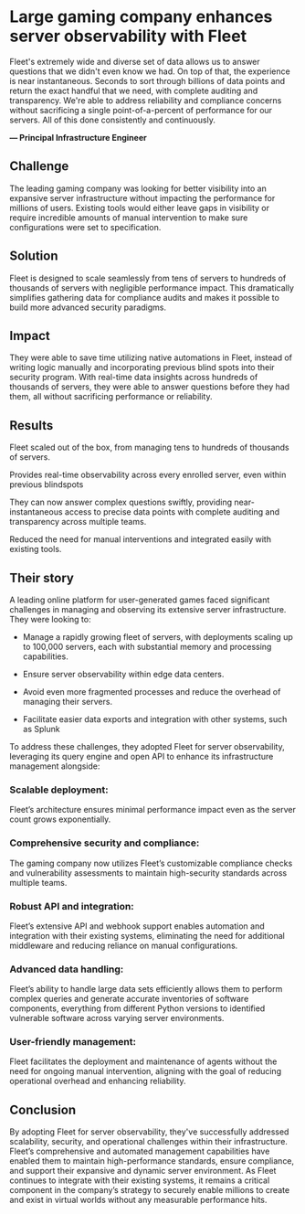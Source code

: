# Large gaming company enhances server observability with Fleet

<div purpose="attribution-quote">

Fleet's extremely wide and diverse set of data allows us to answer questions that we didn't even know we had. On top of that, the experience is near instantaneous. Seconds to sort through billions of data points and return the exact handful that we need, with complete auditing and transparency. We're able to address reliability and compliance concerns without sacrificing a single point-of-a-percent of performance for our servers. All of this done consistently and continuously.

**— Principal Infrastructure Engineer**
</div>

## Challenge
The leading gaming company was looking for better visibility into an expansive server infrastructure without impacting the performance for millions of users. Existing tools would either leave gaps in visibility or require incredible amounts of manual intervention to make sure configurations were set to specification.

## Solution
Fleet is designed to scale seamlessly from tens of servers to hundreds of thousands of servers with negligible performance impact. This dramatically simplifies gathering data for compliance audits and makes it possible to build more advanced security paradigms.

## Impact
They were able to save time utilizing native automations in Fleet, instead of writing logic manually and incorporating previous blind spots into their security program. With real-time data insights across hundreds of thousands of servers, they were able to answer questions before they had them, all without sacrificing performance or reliability.

## Results

<div purpose="checklist">

Fleet scaled out of the box, from managing tens to hundreds of thousands of servers.

Provides real-time observability across every enrolled server, even within previous blindspots

They can now answer complex questions swiftly, providing near-instantaneous access to precise data points with complete auditing and transparency across multiple teams.

Reduced the need for manual interventions and integrated easily with existing tools.
</div>


## Their story
A leading online platform for user-generated games faced significant challenges in managing and observing its extensive server infrastructure. They were looking to:

- Manage a rapidly growing fleet of servers, with deployments scaling up to 100,000 servers, each with substantial memory and processing capabilities.

- Ensure server observability within edge data centers.

- Avoid even more fragmented processes and reduce the overhead of managing their servers.

- Facilitate easier data exports and integration with other systems, such as Splunk

To address these challenges, they adopted Fleet for server observability, leveraging its query engine and open API to enhance its infrastructure management alongside:

### Scalable deployment: 

Fleet’s architecture ensures minimal performance impact even as the server count grows exponentially.

### Comprehensive security and compliance:

The gaming company now utilizes Fleet’s customizable compliance checks and vulnerability assessments to maintain high-security standards across multiple teams.

### Robust API and integration:

Fleet’s extensive API and webhook support enables automation and integration with their existing systems, eliminating the need for additional middleware and reducing reliance on manual configurations.

### Advanced data handling: 

Fleet’s ability to handle large data sets efficiently allows them to perform complex queries and generate accurate inventories of software components, everything from different Python versions to identified vulnerable software across varying server environments.

### User-friendly management: 

Fleet facilitates the deployment and maintenance of agents without the need for ongoing manual intervention, aligning with the goal of reducing operational overhead and enhancing reliability.


## Conclusion

By adopting Fleet for server observability, they've successfully addressed scalability, security, and operational challenges within their infrastructure. Fleet’s comprehensive and automated management capabilities have enabled them to maintain high-performance standards, ensure compliance, and support their expansive and dynamic server environment. As Fleet continues to integrate with their existing systems, it remains a critical component in the company’s strategy to securely enable millions to create and exist in virtual worlds without any measurable performance hits.

<call-to-action></call-to-action>

<meta name="category" value="announcements">
<meta name="authorGitHubUsername" value="Drew-P-drawers">
<meta name="authorFullName" value="Andrew Baker">
<meta name="publishedOn" value="2024-12-11">
<meta name="articleTitle" value="Large gaming company enhances server observability with Fleet">
<meta name="description" value="Large gaming company enhances server observability with Fleet">
